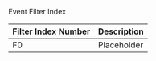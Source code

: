 Event Filter Index

| Filter Index Number | Description |
| ----------------- | ----------- |
| F0 | Placeholder |